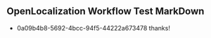 ## OpenLocalization Workflow Test MarkDown
* 0a09b4b8-5692-4bcc-94f5-44222a673478 thanks!

<!--HONumber=Jul16_HO2-->


